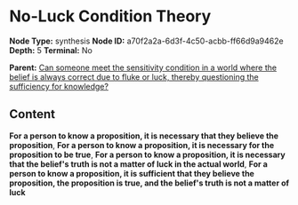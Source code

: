 # No-Luck Condition Theory

**Node Type:** synthesis
**Node ID:** a70f2a2a-6d3f-4c50-acbb-ff66d9a9462e
**Depth:** 5
**Terminal:** No

**Parent:** [Can someone meet the sensitivity condition in a world where the belief is always correct due to fluke or luck, thereby questioning the sufficiency for knowledge?](can-someone-meet-the-sensitivity-condition-in-a-world-where-the-belief-is-always-correct-due-to-fluke-or-luck-thereby-questioning-the-sufficiency-for-knowledge-antithesis-ce959fb2-e996-489e-a99d-57fc11de8f75.md)

## Content

**For a person to know a proposition, it is necessary that they believe the proposition**, **For a person to know a proposition, it is necessary for the proposition to be true**, **For a person to know a proposition, it is necessary that the belief's truth is not a matter of luck in the actual world**, **For a person to know a proposition, it is sufficient that they believe the proposition, the proposition is true, and the belief's truth is not a matter of luck**

